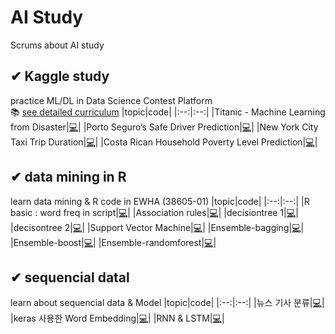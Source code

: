 # AI Study
Scrums about AI study

## ✔ Kaggle study
practice ML/DL in Data Science Contest Platform<br>
📚 [see detailed curriculum](https://gdscewha.tistory.com/category/%EC%8A%A4%ED%84%B0%EB%94%94/%EC%BA%90%EA%B8%80%20%ED%95%84%EC%82%AC)
|topic|code|
|:--:|:--:|
|Titanic - Machine Learning from Disaster|[💻](https://github.com/JangAyeon/AI_Study/blob/main/Kaggle_Study/Titanic%20-%20Machine%20Learning%20from%20Disaster.ipynb)|
|Porto Seguro’s Safe Driver Prediction|[💻](https://github.com/JangAyeon/AI_Study/blob/main/Kaggle_Study/Porto_Seguro%E2%80%99s_Safe_Driver_Prediction.ipynb)|
|New York City Taxi Trip Duration|[💻](https://github.com/JangAyeon/AI_Study/blob/main/Kaggle_Study/New_York_City_Taxi_Trip_Duration.ipynb)|
|Costa Rican Household Poverty Level Prediction|[💻](https://github.com/JangAyeon/AI_Study/blob/main/Kaggle_Study/Costa_Rican_Household_Poverty_Level_Prediction.ipynb)|
## ✔ data mining in R
learn data mining & R code in EWHA (38605-01)
|topic|code|
|:--:|:--:|
|R basic : word freq in script|[💻](https://github.com/JangAyeon/AI_Study/blob/main/data_mining_in_R/word_freq.R)|
|Association rules|[💻](https://github.com/JangAyeon/AI_Study/blob/main/data_mining_in_R/association.R)|
|decisiontree 1|[💻](https://github.com/JangAyeon/AI_Study/blob/main/data_mining_in_R/decisiontree_1.R)|
|decisontree 2|[💻](https://github.com/JangAyeon/AI_Study/blob/main/data_mining_in_R/decisiontree_2.R)|
|Support Vector Machine|[💻](https://github.com/JangAyeon/AI_Study/blob/main/data_mining_in_R/svm.R)|
|Ensemble-bagging|[💻](https://github.com/JangAyeon/AI_Study/blob/main/data_mining_in_R/esemble_bag.R)|
|Ensemble-boost|[💻](https://github.com/JangAyeon/AI_Study/blob/main/data_mining_in_R/esemble_boost.R)|
|Ensemble-randomforest|[💻](https://github.com/JangAyeon/AI_Study/blob/main/data_mining_in_R/esemble_randomforest.R)|

## ✔ sequencial datal
learn about sequencial data & Model
|topic|code|
|:--:|:--:|
|뉴스 기사 분류|[💻](https://github.com/JangAyeon/AI_Study/blob/main/sequencial_data/3_5_classifying_newswires.ipynb)|
|keras 사용한 Word Embedding|[💻](https://github.com/JangAyeon/AI_Study/blob/main/sequencial_data/6_1_using_word_embeddings.ipynb)|
|RNN & LSTM|[💻](https://github.com/JangAyeon/AI_Study/blob/main/sequencial_data/6_2_understanding_recurrent_neural_network.ipynb)|
